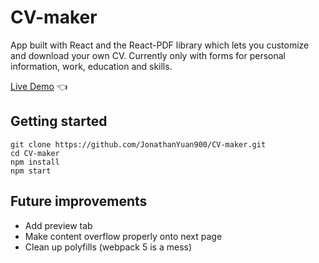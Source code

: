 # CV-maker

App built with React and the React-PDF library which lets you customize and download your own CV. Currently only with forms for personal information, work, education and skills.

[Live Demo](https://jonathanyuan23.github.io/CV-maker/) :point_left:

## Getting started

```
git clone https://github.com/JonathanYuan900/CV-maker.git
cd CV-maker
npm install
npm start
```

## Future improvements

-   Add preview tab
-   Make content overflow properly onto next page
-   Clean up polyfills (webpack 5 is a mess)
